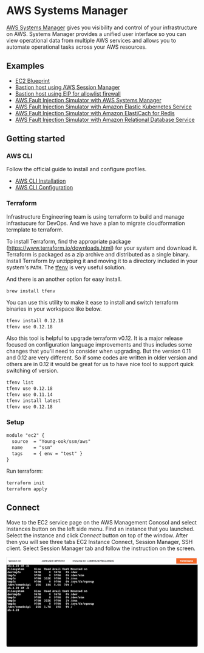 # AWS Systems Manager
[AWS Systems Manager](https://aws.amazon.com/systems-manager/) gives you visibility and control of your infrastructure on AWS. Systems Manager provides a unified user interface so you can view operational data from multiple AWS services and allows you to automate operational tasks across your AWS resources.

## Examples
- [EC2 Blueprint](https://github.com/Young-ook/terraform-aws-ssm/tree/main/examples/blueprint)
- [Bastion host using AWS Session Manager](https://github.com/Young-ook/terraform-aws-ssm/blob/main/examples/bastion)
- [Bastion host using EIP for allowlist firewall](https://github.com/Young-ook/terraform-aws-ssm/blob/main/examples/eip)
- [AWS Fault Injection Simulator with AWS Systems Manager](https://github.com/Young-ook/terraform-aws-fis/blob/main/examples/ec2)
- [AWS Fault Injection Simulator with Amazon Elastic Kubernetes Service](https://github.com/Young-ook/terraform-aws-fis/blob/main/examples/eks)
- [AWS Fault Injection Simulator with Amazon ElastiCach for Redis](https://github.com/Young-ook/terraform-aws-fis/blob/main/examples/redis)
- [AWS Fault Injection Simulator with Amazon Relational Database Service](https://github.com/Young-ook/terraform-aws-fis/blob/main/examples/rds)

## Getting started
### AWS CLI
Follow the official guide to install and configure profiles.
- [AWS CLI Installation](https://docs.aws.amazon.com/cli/latest/userguide/cli-chap-install.html)
- [AWS CLI Configuration](https://docs.aws.amazon.com/cli/latest/userguide/cli-configure-profiles.html)

### Terraform
Infrastructure Engineering team is using terraform to build and manage infrastucure for DevOps. And we have a plan to migrate cloudformation termplate to terraform.

To install Terraform, find the appropriate package (https://www.terraform.io/downloads.html) for your system and download it. Terraform is packaged as a zip archive and distributed as a single binary. Install Terraform by unzipping it and moving it to a directory included in your system's `PATH`. The [tfenv](https://github.com/tfutils/tfenv) is very useful solution.

And there is an another option for easy install.
```
brew install tfenv
```
You can use this utility to make it ease to install and switch terraform binaries in your workspace like below.
```
tfenv install 0.12.18
tfenv use 0.12.18
```
Also this tool is helpful to upgrade terraform v0.12. It is a major release focused on configuration language improvements and thus includes some changes that you'll need to consider when upgrading. But the version 0.11 and 0.12 are very different. So if some codes are written in older version and others are in 0.12 it would be great for us to have nice tool to support quick switching of version.
```
tfenv list
tfenv use 0.12.18
tfenv use 0.11.14
tfenv install latest
tfenv use 0.12.18
```

### Setup
```hcl
module "ec2" {
  source  = "Young-ook/ssm/aws"
  name    = "ssm"
  tags    = { env = "test" }
}
```
Run terraform:
```
terraform init
terraform apply
```

## Connect
Move to the EC2 service page on the AWS Management Conosol and select Instances button on the left side menu. Find an instance that you launched. Select the instance and click *Connect* button on top of the window. After then you will see three tabs EC2 Instance Connect, Session Manager, SSH client. Select Session Manager tab and follow the instruction on the screen.

![aws-fis-ec2-disk-stress](images/aws-fis-ec2-disk-stress.png)
